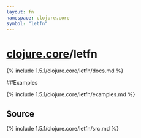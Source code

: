 ```yaml
---
layout: fn
namespace: clojure.core
symbol: "letfn"
---
```


# [clojure.core](../)/letfn

{% include 1.5.1/clojure.core/letfn/docs.md %}

##Examples

{% include 1.5.1/clojure.core/letfn/examples.md %}
## Source
{% include 1.5.1/clojure.core/letfn/src.md %}

